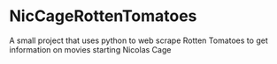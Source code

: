 # NicCageRottenTomatoes
A small project that uses python to web scrape Rotten Tomatoes to get information on movies starting Nicolas Cage
